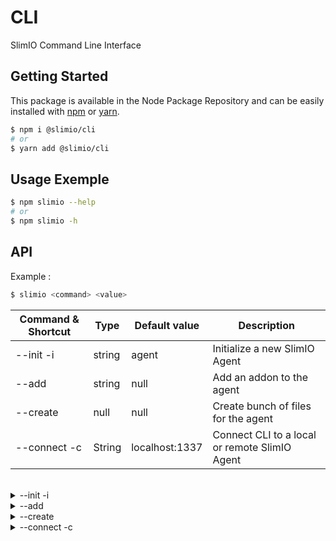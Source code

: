 # CLI
SlimIO Command Line Interface

## Getting Started

This package is available in the Node Package Repository and can be easily installed with [npm](https://docs.npmjs.com/getting-started/what-is-npm) or [yarn](https://yarnpkg.com).

```bash
$ npm i @slimio/cli
# or
$ yarn add @slimio/cli
```

## Usage Exemple

```bash
$ npm slimio --help
# or
$ npm slimio -h
```

## API

Example :

```bash
$ slimio <command> <value>
```

| Command & Shortcut| Type | Default value | Description |
| --- | --- | --- | --- |
|--init -i|string|agent|Initialize a new SlimIO Agent|
|--add|string|null|Add an addon to the agent|
|--create|null|null|Create bunch of files for the agent|
|--connect -c|String|localhost:1337|Connect CLI to a local or remote SlimIO Agent|

<br/>
<details>
<summary>--init -i</summary>

>Default value: `agent`

Initialize a new SlimIO Agent:
- Install Agent folder
- Install Built-in addons

The value define the name of the agent folder
</details>


<details>
<summary>--add</summary>

Add an addon to the agent with the name or an Url from github.  
Currently, it's only take from SlimIO organization.
</details>


<details>
<summary>--create</summary>

>You must be in an agent folder !

Create bunch of files for the agent:
- Addon: default addon for a developper
- Manifest: file configuration for SlimIO projects
</details>

<details>
<summary>--connect -c</summary>

>Default value: `localhost:1337`

Connect CLI to a local or remote SlimIO Agent:

| Command| Description |
| --- | --- |
|addons|Call a callback from an addon|
|create|Create bunch of files for the agent|
|help|Show all commands|
|quit|Exit agent connection|
</details>
